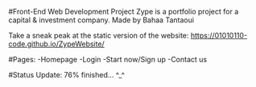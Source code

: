 #Front-End Web Development Project
Zype is a portfolio project for a capital & investment company. 
Made by Bahaa Tantaoui

Take a sneak peak at the static version of the website: https://01010110-code.github.io/ZypeWebsite/ 

#Pages: 
-Homepage
-Login
-Start now/Sign up
-Contact us

#Status Update:
76% finished... ^_^
